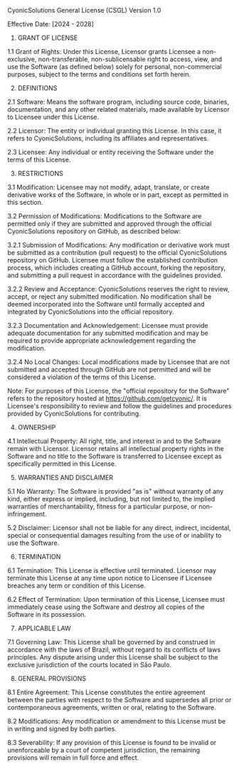 CyonicSolutions General License (CSGL)
Version 1.0

Effective Date: [2024 - 2028]

1. GRANT OF LICENSE

1.1 Grant of Rights: Under this License, Licensor grants Licensee a non-exclusive, non-transferable, non-sublicensable right to access, view, and use the Software (as defined below) solely for personal, non-commercial purposes, subject to the terms and conditions set forth herein.

2. DEFINITIONS

2.1 Software: Means the software program, including source code, binaries, documentation, and any other related materials, made available by Licensor to Licensee under this License.

2.2 Licensor: The entity or individual granting this License. In this case, it refers to CyonicSolutions, including its affiliates and representatives.

2.3 Licensee: Any individual or entity receiving the Software under the terms of this License.

3. RESTRICTIONS

3.1 Modification: Licensee may not modify, adapt, translate, or create derivative works of the Software, in whole or in part, except as permitted in this section.

3.2 Permission of Modifications: Modifications to the Software are permitted only if they are submitted and approved through the official CyonicSolutions repository on GitHub, as described below:

3.2.1 Submission of Modifications: Any modification or derivative work must be submitted as a contribution (pull request) to the official CyonicSolutions repository on GitHub. Licensee must follow the established contribution process, which includes creating a GitHub account, forking the repository, and submitting a pull request in accordance with the guidelines provided.

3.2.2 Review and Acceptance: CyonicSolutions reserves the right to review, accept, or reject any submitted modification. No modification shall be deemed incorporated into the Software until formally accepted and integrated by CyonicSolutions into the official repository.

3.2.3 Documentation and Acknowledgement: Licensee must provide adequate documentation for any submitted modification and may be required to provide appropriate acknowledgement regarding the modification.

3.2.4 No Local Changes: Local modifications made by Licensee that are not submitted and accepted through GitHub are not permitted and will be considered a violation of the terms of this License.

Note: For purposes of this License, the "official repository for the Software" refers to the repository hosted at https://github.com/getcyonic/. It is Licensee's responsibility to review and follow the guidelines and procedures provided by CyonicSolutions for contributing.

4. OWNERSHIP

4.1 Intellectual Property: All right, title, and interest in and to the Software remain with Licensor. Licensor retains all intellectual property rights in the Software and no title to the Software is transferred to Licensee except as specifically permitted in this License.

5. WARRANTIES AND DISCLAIMER

5.1 No Warranty: The Software is provided "as is" without warranty of any kind, either express or implied, including, but not limited to, the implied warranties of merchantability, fitness for a particular purpose, or non-infringement.

5.2 Disclaimer: Licensor shall not be liable for any direct, indirect, incidental, special or consequential damages resulting from the use of or inability to use the Software.

6. TERMINATION

6.1 Termination: This License is effective until terminated. Licensor may terminate this License at any time upon notice to Licensee if Licensee breaches any term or condition of this License.

6.2 Effect of Termination: Upon termination of this License, Licensee must immediately cease using the Software and destroy all copies of the Software in its possession.

7. APPLICABLE LAW

7.1 Governing Law: This License shall be governed by and construed in accordance with the laws of Brazil, without regard to its conflicts of laws principles. Any dispute arising under this License shall be subject to the exclusive jurisdiction of the courts located in São Paulo.

8. GENERAL PROVISIONS

8.1 Entire Agreement: This License constitutes the entire agreement between the parties with respect to the Software and supersedes all prior or contemporaneous agreements, written or oral, relating to the Software.

8.2 Modifications: Any modification or amendment to this License must be in writing and signed by both parties.

8.3 Severability: If any provision of this License is found to be invalid or unenforceable by a court of competent jurisdiction, the remaining provisions will remain in full force and effect.